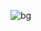 ![bg](https://github.com/Bluiyui/discordbg/blob/b054f0c4e152e3c382a1dda5e5f683e92177e93e/1665801232208_waifu2x_noise0_scale2x.png)

